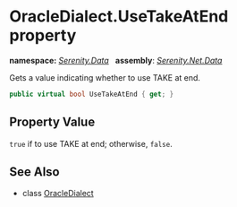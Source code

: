 # OracleDialect.UseTakeAtEnd property
**namespace:** *[Serenity.Data](../../README.md#serenity.data-namespace)*   **assembly**: *[Serenity.Net.Data](../../README.md)*

Gets a value indicating whether to use TAKE at end.

```csharp
public virtual bool UseTakeAtEnd { get; }
```

## Property Value

`true` if to use TAKE at end; otherwise, `false`.

## See Also

* class [OracleDialect](../OracleDialect.md)